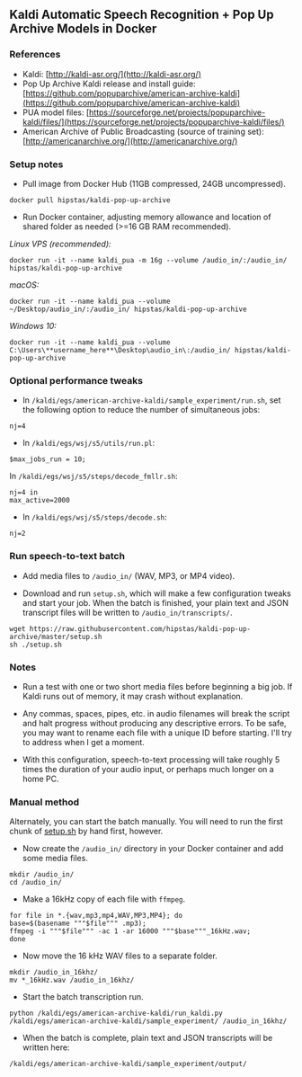 ## Kaldi Automatic Speech Recognition + Pop Up Archive Models in Docker

### References

  - Kaldi: [http://kaldi-asr.org/](http://kaldi-asr.org/)
  - Pop Up Archive Kaldi release and install guide: [https://github.com/popuparchive/american-archive-kaldi](https://github.com/popuparchive/american-archive-kaldi)
  - PUA model files: [https://sourceforge.net/projects/popuparchive-kaldi/files/](https://sourceforge.net/projects/popuparchive-kaldi/files/)
  - American Archive of Public Broadcasting (source of training set): [http://americanarchive.org/](http://americanarchive.org/)

### Setup notes

- Pull image from Docker Hub (11GB compressed, 24GB uncompressed).

```
docker pull hipstas/kaldi-pop-up-archive
```

- Run Docker container, adjusting memory allowance and location of shared folder as needed (>=16 GB RAM recommended).

*Linux VPS (recommended):*

```
docker run -it --name kaldi_pua -m 16g --volume /audio_in/:/audio_in/ hipstas/kaldi-pop-up-archive
```

*macOS:*

```
docker run -it --name kaldi_pua --volume ~/Desktop/audio_in/:/audio_in/ hipstas/kaldi-pop-up-archive
```

*Windows 10:*

```
docker run -it --name kaldi_pua --volume C:\Users\**username_here**\Desktop\audio_in\:/audio_in/ hipstas/kaldi-pop-up-archive
```


### Optional performance tweaks

- In `/kaldi/egs/american-archive-kaldi/sample_experiment/run.sh`, set the following option to reduce the number of simultaneous jobs:

```
nj=4
```

- In `/kaldi/egs/wsj/s5/utils/run.pl`:

```
$max_jobs_run = 10;
```

In `/kaldi/egs/wsj/s5/steps/decode_fmllr.sh`:

<!--
`/kaldi/egs/wsj/s5/steps/tandem/decode_fmllr.sh`
-->

```
nj=4 in
max_active=2000
```

- In `/kaldi/egs/wsj/s5/steps/decode.sh`:

```
nj=2
```


### Run speech-to-text batch

- Add media files to `/audio_in/` (WAV, MP3, or MP4 video).

- Download and run `setup.sh`, which will make a few configuration tweaks and start your job. When the batch is finished, your plain text and JSON transcript files will be written to `/audio_in/transcripts/`.

```
wget https://raw.githubusercontent.com/hipstas/kaldi-pop-up-archive/master/setup.sh
sh ./setup.sh
```


### Notes

- Run a test with one or two short media files before beginning a big job. If Kaldi runs out of memory, it may crash without explanation.

- Any commas, spaces, pipes, etc. in audio filenames will break the script and halt progress without producing any descriptive errors. To be safe, you may want to rename each file with a unique ID before starting. I'll try to address when I get a moment.

- With this configuration, speech-to-text processing will take roughly 5 times the duration of your audio input, or perhaps much longer on a home PC.




### Manual method

Alternately, you can start the batch manually. You will need to run the first chunk of [setup.sh](https://github.com/hipstas/kaldi-pop-up-archive/blob/master/setup.sh) by hand first, however.

- Now create the `/audio_in/` directory in your Docker container and add some media files.

```
mkdir /audio_in/
cd /audio_in/
```

- Make a 16kHz copy of each file with `ffmpeg`.

```
for file in *.{wav,mp3,mp4,WAV,MP3,MP4}; do
base=$(basename """$file""" .mp3);
ffmpeg -i """$file""" -ac 1 -ar 16000 """$base"""_16kHz.wav;
done
```

- Now move the 16 kHz WAV files to a separate folder.

```
mkdir /audio_in_16khz/
mv *_16kHz.wav /audio_in_16khz/
```

- Start the batch transcription run.

```
python /kaldi/egs/american-archive-kaldi/run_kaldi.py /kaldi/egs/american-archive-kaldi/sample_experiment/ /audio_in_16khz/
```

- When the batch is complete, plain text and JSON transcripts will be written here:

```
/kaldi/egs/american-archive-kaldi/sample_experiment/output/
```


